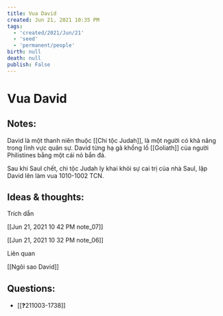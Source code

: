 ```yaml
---
title: Vua David
created: Jun 21, 2021 10:35 PM
tags:
  - 'created/2021/Jun/21'
  - 'seed'
  - 'permanent/people'
birth: null
death: null
publish: False
---
```

# Vua David

## Notes:
David là một thanh niên thuộc [[Chi tộc Judah]], là một người có khả năng trong lĩnh vực quân sự. David từng hạ gã khổng lồ [[Goliath]] của người Philistines bằng một cái nỏ bắn đá.

Sau khi Saul chết, chi tộc Judah ly khai khỏi sự cai trị của nhà Saul, lập David lên làm vua 1010-1002 TCN.

## Ideas & thoughts:

Trích dẫn

[[Jun 21, 2021 10 42 PM note_07]] 

[[Jun 21, 2021 10 32 PM note_06]] 

Liên quan

[[Ngôi sao David]]

## Questions:
- [[❓211003-1738]]